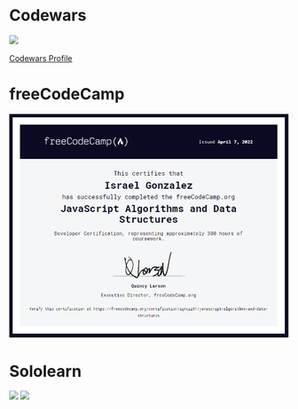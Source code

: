 # Codewars

![](https://www.codewars.com/users/igruiz91/badges/large)

[Codewars Profile](https://www.codewars.com/users/igruiz91)
##


# freeCodeCamp

![](/Images/freecodecampJS.png)

# Sololearn

![](https://api2.sololearn.com/v2/certificates/CT-U3ZJEKF9/image/jpg)
![](https://api2.sololearn.com/v2/certificates/CT-N6QET7LT/image/jpg)
